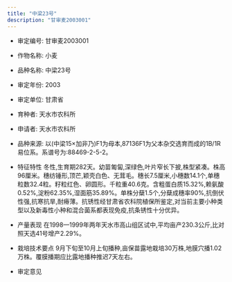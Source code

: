 ```yaml
---
title: "中梁23号"
description: "甘审麦2003001"
---
```

* 审定编号:  甘审麦2003001

*  作物名称:  小麦

*  品种名称:  中梁23号

*  审定年份:  2003

*  审定单位:  甘肃省

* 育种者:  天水市农科所

*  申请者:  天水市农科所

*  品种来源:  以(中梁15×加非乃)F1为母本,87136F1为父本杂交选育而成的1B/1R易位系。系谱号为:88469-2-5-2。

*  特征特性
冬性,生育期282天。幼苗匍匐,深绿色,叶片窄长下披,株型紧凑。株高96厘米。穗纺锤形,顶芒,颖壳白色、无茸毛。穗长7.5厘米,小穗数14.1个,单穗粒数32.4粒。籽粒红色、卵圆形。千粒重40.6克。含粗蛋白质15.32%,赖氨酸0.52%,淀粉62.35%,湿面筋35.89%。单株分蘖1.5个,分蘖成穗率90%,抗倒伏性强,抗寒抗旱,耐瘠薄。抗锈性经甘肃省农科院植保所鉴定,对当前主要小种类型以及新毒性小种和混合菌系都表现免疫,抗条锈性十分优异。

*  产量表现
在1998—1999年两年天水市高山组区试中,平均亩产230.3公斤,比对照天选41号增产2.29%。

*  栽培技术要点
9月下旬至10月上旬播种,亩保苗露地栽培30万株,地膜穴播1.02万株。覆膜播期应比露地播种推迟7天左右。

*  审定意见

